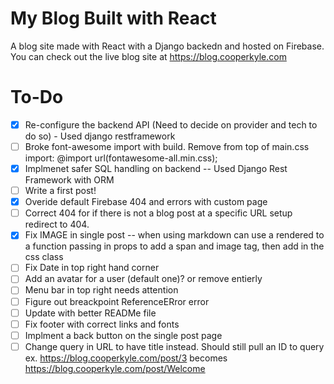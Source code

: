 # My Blog Built with React

A blog site made with React with a Django backedn and hosted on Firebase. You can check out the live 
blog site at https://blog.cooperkyle.com


# To-Do
- [x] Re-configure the backend API (Need to decide on provider and tech to do so) - Used django restframework 
- [ ] Broke font-awesome import with build. Remove from top of main.css import: @import url(fontawesome-all.min.css);
- [x] Implmenet safer SQL handling on backend -- Used Django Rest Framework with ORM
- [ ] Write a first post! 
- [x] Overide default Firebase 404 and errors with custom page
- [ ] Correct 404 for if there is not a blog post at a specific URL setup redirect to 404.
- [x] Fix IMAGE in single post -- when using markdown can use a rendered to a function passing in props to add a span and image tag, then add in the css class
- [ ] Fix Date in top right hand corner
- [ ] Add an avatar for a user (default one)? or remove entierly
- [ ] Menu bar in top right needs attention
- [ ] Figure out breackpoint ReferenceERror error
- [ ] Update with better READMe file
- [ ] Fix footer with correct links and fonts
- [ ] Implment a back button on the single post page
- [ ] Change query in URL to have title instead. Should still pull an ID to query
ex. https://blog.cooperkyle.com/post/3 becomes https://blog.cooperkyle.com/post/Welcome